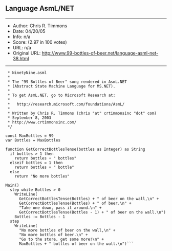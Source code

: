 
## Language AsmL/NET ##
---
- Author: Chris R. Timmons
- Date: 04/20/05
- Info: n/a
- Score:  (2.97 in 100 votes)
- URL: n/a
- Original URL: http://www.99-bottles-of-beer.net/language-asml-net-38.html
---

```/*
 * NinetyNine.asml
 *
 * The "99 Bottles of Beer" song rendered in AsmL.NET 
 * (Abstract State Machine Language for MS.NET).
 *
 * To get AsmL.NET, go to Microsoft Research at:
 *
 *   http://research.microsoft.com/foundations/AsmL/
 *
 * Written by Chris R. Timmons (chris "at" crtimmonsinc "dot" com)
 * September 8, 2003
 * http://www.crtimmonsinc.com/
 */

const MaxBottles = 99
var Bottles = MaxBottles

function GetCorrectBottlesTense(bottles as Integer) as String
  if bottles > 1 then
    return bottles + " bottles"
  elseif bottles = 1 then
    return bottles + " bottle"
  else
    return "No more bottles"

Main()
  step while Bottles > 0
    WriteLine(
      GetCorrectBottlesTense(Bottles) + " of beer on the wall,\n" +
      GetCorrectBottlesTense(Bottles) + " of beer.\n" +
      "Take one down, pass it around.\n" +
      GetCorrectBottlesTense(Bottles - 1) + " of beer on the wall.\n")
    Bottles := Bottles - 1
  step
    WriteLine(
      "No more bottles of beer on the wall,\n" +
      "No more bottles of beer.\n" +
      "Go to the store, get some more!\n" +
      MaxBottles + " bottles of beer on the wall.\n")```